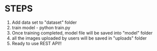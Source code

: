 # STEPS
1. Add data set to "dataset" folder
2. train model - python train.py
3. Once training completed, model file will be saved into "model" folder
4. all the images uploaded by users will be saved in "uploads" folder
5. Ready to use REST API!!